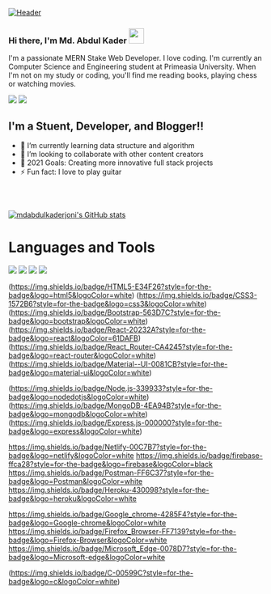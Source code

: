 [![Header](https://user-images.githubusercontent.com/70408080/125334303-0d5bea00-e36d-11eb-9b47-075a2f95dbf7.jpg "Header")](https://www.linkedin.com/in/md-abdul-kader-joni-852871202/)


### Hi there, I'm Md. Abdul Kader <img src="https://raw.githubusercontent.com/MartinHeinz/MartinHeinz/master/wave.gif" width="30px">

I'm a passionate MERN Stake Web Developer. I love coding. I'm currently an Computer Science and Engineering student at Primeasia University. When I'm not on my study or coding, you'll find me reading books, playing chess or watching movies.

[![](https://img.shields.io/badge/LinkedIn-Follow-blue?style=for-the-badge&logo=linkedin)](https://www.linkedin.com/in/md-abdul-kader-joni-852871202/) [![](https://img.shields.io/badge/Facebook-1877F2?style=for-the-badge&logo=facebook&logoColor=white)](https://www.facebook.com/abd.joni.9)



## I'm a Stuent, Developer, and Blogger!!

- 🌱 I’m currently learning data structure and algorithm
- 👯 I’m looking to collaborate with other content creators
- 🥅 2021 Goals: Creating more innovative full stack projects
- ⚡ Fun fact: I love to  play guitar



<br />
<br />

[![mdabdulkaderjoni's GitHub stats](https://github-readme-stats.vercel.app/api?username=mdabdulkaderjoni)](https://github.com/mdabdulkaderjoni/github-readme-stats)

# Languages and Tools

![](https://img.shields.io/badge/Windows-0078D6?style=for-the-badge&logo=windows&logoColor=white)
![](https://img.shields.io/badge/Visual_Studio_Code-0078D4?style=for-the-badge&logo=visual%20studio%20code&logoColor=white)
![](https://img.shields.io/badge/npm-CB3837?style=for-the-badge&logo=npm&logoColor=white)
![](https://img.shields.io/badge/Git-F05032?style=for-the-badge&logo=git&logoColor=white)


(https://img.shields.io/badge/HTML5-E34F26?style=for-the-badge&logo=html5&logoColor=white)
(https://img.shields.io/badge/CSS3-1572B6?style=for-the-badge&logo=css3&logoColor=white)
(https://img.shields.io/badge/Bootstrap-563D7C?style=for-the-badge&logo=bootstrap&logoColor=white)
(https://img.shields.io/badge/React-20232A?style=for-the-badge&logo=react&logoColor=61DAFB)
(https://img.shields.io/badge/React_Router-CA4245?style=for-the-badge&logo=react-router&logoColor=white)
(https://img.shields.io/badge/Material--UI-0081CB?style=for-the-badge&logo=material-ui&logoColor=white)

(https://img.shields.io/badge/Node.js-339933?style=for-the-badge&logo=nodedotjs&logoColor=white)
(https://img.shields.io/badge/MongoDB-4EA94B?style=for-the-badge&logo=mongodb&logoColor=white)
(https://img.shields.io/badge/Express.js-000000?style=for-the-badge&logo=express&logoColor=white)

https://img.shields.io/badge/Netlify-00C7B7?style=for-the-badge&logo=netlify&logoColor=white
https://img.shields.io/badge/firebase-ffca28?style=for-the-badge&logo=firebase&logoColor=black
https://img.shields.io/badge/Postman-FF6C37?style=for-the-badge&logo=Postman&logoColor=white
https://img.shields.io/badge/Heroku-430098?style=for-the-badge&logo=heroku&logoColor=white

https://img.shields.io/badge/Google_chrome-4285F4?style=for-the-badge&logo=Google-chrome&logoColor=white
https://img.shields.io/badge/Firefox_Browser-FF7139?style=for-the-badge&logo=Firefox-Browser&logoColor=white
https://img.shields.io/badge/Microsoft_Edge-0078D7?style=for-the-badge&logo=Microsoft-edge&logoColor=white



(https://img.shields.io/badge/C-00599C?style=for-the-badge&logo=c&logoColor=white)

